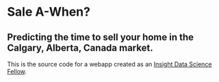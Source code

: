 # Sale A-When?
## Predicting the time to sell your home in the Calgary, Alberta, Canada market.

This is the source code for a webapp created as an <a href="http://www.insightdatascience.com/">Insight Data Science Fellow</a>.